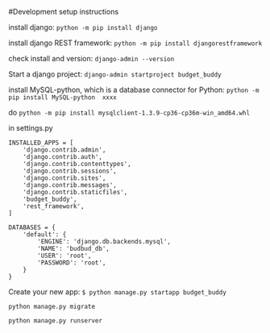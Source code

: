 #Development setup instructions

install django:
```python -m pip install django```

install django REST framework:
```python -m pip install djangorestframework```

check install and version:
```django-admin --version```

Start a django project:
```django-admin startproject budget_buddy```

install MySQL-python, which is a database connector for Python:
```python -m pip install MySQL-python  xxxx```

do
```python -m pip install mysqlclient-1.3.9-cp36-cp36m-win_amd64.whl```


in settings.py 
```
INSTALLED_APPS = [
    'django.contrib.admin',
    'django.contrib.auth',
    'django.contrib.contenttypes',
    'django.contrib.sessions',
    'django.contrib.sites',
    'django.contrib.messages',
    'django.contrib.staticfiles',
    'budget_buddy',
	'rest_framework',
]

DATABASES = {
    'default': {
        'ENGINE': 'django.db.backends.mysql',
        'NAME': 'budbud_db',
        'USER': 'root',
        'PASSWORD': 'root',
    }
}
```
Create your new app:
```$ python manage.py startapp budget_buddy```


```python manage.py migrate```


```python manage.py runserver```

